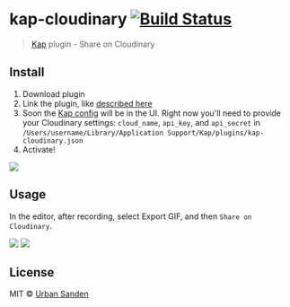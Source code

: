 # kap-cloudinary [![Build Status](https://travis-ci.org/urre/kap-cloudinary.svg?branch=master)](https://travis-ci.org/urre/kap-cloudinary)

> [Kap](https://github.com/wulkano/kap) plugin - Share on Cloudinary


## Install
1. Download plugin
2. Link the plugin, like [described here](https://github.com/wulkano/kap/blob/master/docs/plugins.md#development)
3. Soon the [Kap config](https://github.com/wulkano/kap/blob/master/docs/plugins.md#config) will be in the UI. Right now you'll need to provide your Cloudinary settings: `cloud_name`, `api_key`, and `api_secret` in `/Users/username/Library/Application Support/Kap/plugins/kap-cloudinary.json`
3. Activate!

![](https://res.cloudinary.com/urre/image/upload/v1517760753/brcwhi2rhi4fcofb1arj.png)

## Usage

In the editor, after recording, select Export GIF, and then `Share on Cloudinary`.

![](https://res.cloudinary.com/urre/image/upload/v1517761076/g2nc31oyuapdpcdzd21h.png)
![](https://res.cloudinary.com/urre/image/upload/v1517761090/b9ctth74qkbe2rikqwja.png)

## License

MIT © [Urban Sanden](https://github.com/urre)
